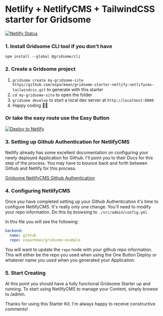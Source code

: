 # Netlify + NetlifyCMS + TailwindCSS starter for Gridsome
[![Netlify Status](https://api.netlify.com/api/v1/badges/f794345c-ef83-4e58-9312-f12ddea56a15/deploy-status)](https://app.netlify.com/sites/affectionate-tereshkova-a9c35d/deploys)

### 1. Install Gridsome CLI tool if you don't have

`npm install --global @gridsome/cli`

### 2. Create a Gridsome project

1. `gridsome create my-gridsome-site https//github.com/esparkman/gridsome-starter-netlify-netlifycms-tailwindcss.git` to generate with this starter
2. `cd my-gridsome-site` to open the folder
3. `gridsome develop` to start a local dev server at `http://localhost:8080`
4. Happy coding 🎉🙌

### Or take the easy route use the Easy Button

[![Deploy to Netlify](https://www.netlify.com/img/deploy/button.svg)](https://app.netlify.com/start/deploy?repository=https://github.com/esparkman/gridsome-starter-netlify-netlifycms-tailwindcss)

### 3. Setting up Github Authentication for NetlifyCMS

Netlify already has some excellent documentation on configuring your newly deployed Application for Github. I'll point you to their Docs for this step of the process. You may have to bounce back and forth between Github and Netlify for this process.

[Gridsome NetlifyCMS Github Authentication](https://gridsome.org/docs/guide-netlify-cms#netlify-cms-authentication-with-github)

### 4. Configuring NetlifyCMS

Once you have completed setting up your Github Authentication it's time to configure NetlifyCMS. It's really only one change. You'll need to modify your repo information. Do this by browsing to `./src/admin/config.yml`.

In this file you will see the following:

```yaml
backend:
  name: github
  repo: esparkman/gridsome-example
```
You will want to update the `repo` node with your github repo information. This will either be the repo you used when using the One Button Deploy or whatever name you used when you generated your Application.

### 5. Start Creating

At this point you should have a fully functional Gridsome Starter up and running. To start using NetlifyCMS to manage your Content, simply browse to <your-hostname>/admin.

Thanks for using this Starter Kit. I'm always happy to receive constructive comments!

